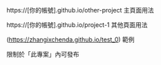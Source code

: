 
https://[你的帳號].github.io/other-project
主頁面用法

https://[你的帳號].github.io/project-1
其他頁面用法

(https://zhangixchenda.github.io/test_0)
範例

限制於「此專案」內可發布
